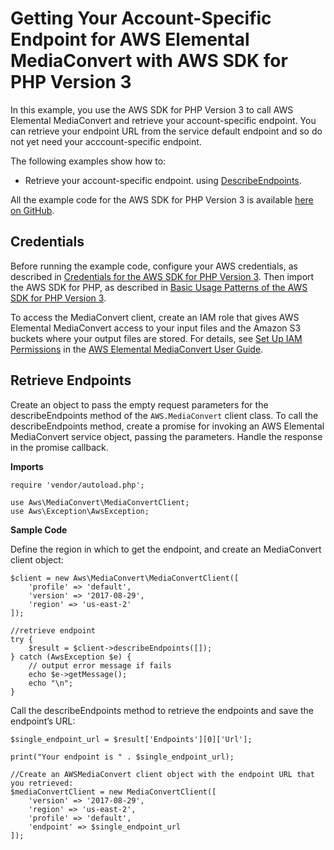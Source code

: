 # Getting Your Account\-Specific Endpoint for AWS Elemental MediaConvert with AWS SDK for PHP Version 3<a name="emc-examples-getendpoint"></a>

In this example, you use the AWS SDK for PHP Version 3 to call AWS Elemental MediaConvert and retrieve your account\-specific endpoint\. You can retrieve your endpoint URL from the service default endpoint and so do not yet need your acccount\-specific endpoint\.

The following examples show how to:
+ Retrieve your account\-specific endpoint\. using [DescribeEndpoints](https://docs.aws.amazon.com/aws-sdk-php/v3/api/api-mediaconvert-2017-08-29.html#describeendpoints)\.

All the example code for the AWS SDK for PHP Version 3 is available [here on GitHub](https://github.com/awsdocs/aws-doc-sdk-examples/tree/master/php/example_code)\.

## Credentials<a name="credentials"></a>

Before running the example code, configure your AWS credentials, as described in [Credentials for the AWS SDK for PHP Version 3](guide_credentials.md)\. Then import the AWS SDK for PHP, as described in [Basic Usage Patterns of the AWS SDK for PHP Version 3](getting-started_basic-usage.md)\.

To access the MediaConvert client, create an IAM role that gives AWS Elemental MediaConvert access to your input files and the Amazon S3 buckets where your output files are stored\. For details, see [Set Up IAM Permissions](https://docs.aws.amazon.com/mediaconvert/latest/ug/iam-role.html) in the [AWS Elemental MediaConvert User Guide](https://docs.aws.amazon.com/mediaconvert/latest/ug/)\.

## Retrieve Endpoints<a name="retrieve-endpoints"></a>

Create an object to pass the empty request parameters for the describeEndpoints method of the `AWS.MediaConvert` client class\. To call the describeEndpoints method, create a promise for invoking an AWS Elemental MediaConvert service object, passing the parameters\. Handle the response in the promise callback\.

 **Imports** 

```
require 'vendor/autoload.php';

use Aws\MediaConvert\MediaConvertClient;  
use Aws\Exception\AwsException;
```

 **Sample Code** 

Define the region in which to get the endpoint, and create an MediaConvert client object:

```
$client = new Aws\MediaConvert\MediaConvertClient([
    'profile' => 'default',
    'version' => '2017-08-29',
    'region' => 'us-east-2'
]);

//retrieve endpoint
try {
    $result = $client->describeEndpoints([]);
} catch (AwsException $e) {
    // output error message if fails
    echo $e->getMessage();
    echo "\n";
}
```

Call the describeEndpoints method to retrieve the endpoints and save the endpoint’s URL:

```
$single_endpoint_url = $result['Endpoints'][0]['Url'];

print("Your endpoint is " . $single_endpoint_url);

//Create an AWSMediaConvert client object with the endpoint URL that you retrieved: 
$mediaConvertClient = new MediaConvertClient([
    'version' => '2017-08-29',
    'region' => 'us-east-2',
    'profile' => 'default',
    'endpoint' => $single_endpoint_url
]);
```